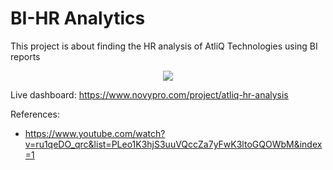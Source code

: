 # BI-HR Analytics
This project is about finding the HR analysis of AtliQ Technologies using BI reports

<p align="center">
<img src="https://i.gifer.com/origin/00/00b39bade24cd62da12ad886bfe11d78.gif" />
</p>

Live dashboard: https://www.novypro.com/project/atliq-hr-analysis

References:

* https://www.youtube.com/watch?v=ru1qeDO_qrc&list=PLeo1K3hjS3uuVQccZa7yFwK3ltoGQOWbM&index=1
